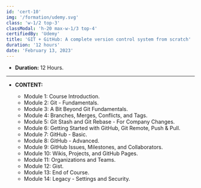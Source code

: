 ```yaml
---
id: 'cert-10'
img: '/formation/udemy.svg'
class: 'w-1/2 top-3'
classModal: 'h-20 max-w-1/3 top-4'
certifiedBy: 'Udemy'
title: 'GIT + GitHub: A complete version control system from scratch'
duration: '12 hours'
date: 'February 13, 2023'
---
```


- **Duration:** 12 Hours.

---

- **CONTENT:**

  - Module 1: Course Introduction.
  - Module 2: Git - Fundamentals.
  - Module 3: A Bit Beyond Git Fundamentals.
  - Module 4: Branches, Merges, Conflicts, and Tags.
  - Module 5: Git Stash and Git Rebase - For Company Changes.
  - Module 6: Getting Started with GitHub, Git Remote, Push & Pull.
  - Module 7: GitHub - Basic.
  - Module 8: GitHub - Advanced.
  - Module 9: GitHub Issues, Milestones, and Collaborators.
  - Module 10: Wikis, Projects, and GitHub Pages.
  - Module 11: Organizations and Teams.
  - Module 12: Gist.
  - Module 13: End of Course.
  - Module 14: Legacy - Settings and Security.
